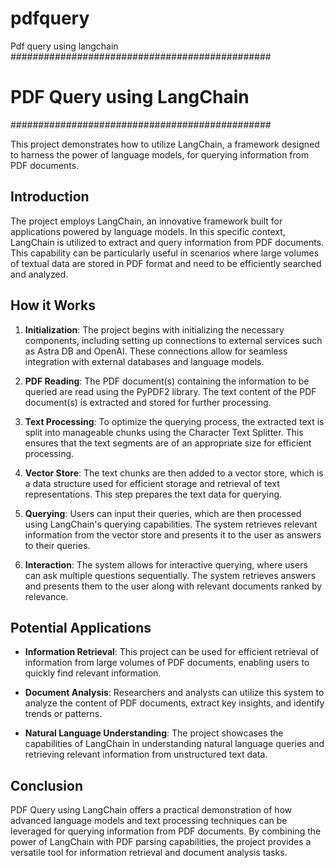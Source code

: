 # pdfquery
Pdf query using langchain
###############################################
# PDF Query using LangChain
###############################################

This project demonstrates how to utilize LangChain, a framework designed to harness the power of language models, for querying information from PDF documents.

## Introduction

The project employs LangChain, an innovative framework built for applications powered by language models. In this specific context, LangChain is utilized to extract and query information from PDF documents. This capability can be particularly useful in scenarios where large volumes of textual data are stored in PDF format and need to be efficiently searched and analyzed.

## How it Works

1. **Initialization**: The project begins with initializing the necessary components, including setting up connections to external services such as Astra DB and OpenAI. These connections allow for seamless integration with external databases and language models.

2. **PDF Reading**: The PDF document(s) containing the information to be queried are read using the PyPDF2 library. The text content of the PDF document(s) is extracted and stored for further processing.

3. **Text Processing**: To optimize the querying process, the extracted text is split into manageable chunks using the Character Text Splitter. This ensures that the text segments are of an appropriate size for efficient processing.

4. **Vector Store**: The text chunks are then added to a vector store, which is a data structure used for efficient storage and retrieval of text representations. This step prepares the text data for querying.

5. **Querying**: Users can input their queries, which are then processed using LangChain's querying capabilities. The system retrieves relevant information from the vector store and presents it to the user as answers to their queries.

6. **Interaction**: The system allows for interactive querying, where users can ask multiple questions sequentially. The system retrieves answers and presents them to the user along with relevant documents ranked by relevance.

## Potential Applications

- **Information Retrieval**: This project can be used for efficient retrieval of information from large volumes of PDF documents, enabling users to quickly find relevant information.
  
- **Document Analysis**: Researchers and analysts can utilize this system to analyze the content of PDF documents, extract key insights, and identify trends or patterns.

- **Natural Language Understanding**: The project showcases the capabilities of LangChain in understanding natural language queries and retrieving relevant information from unstructured text data.

## Conclusion

PDF Query using LangChain offers a practical demonstration of how advanced language models and text processing techniques can be leveraged for querying information from PDF documents. By combining the power of LangChain with PDF parsing capabilities, the project provides a versatile tool for information retrieval and document analysis tasks.

